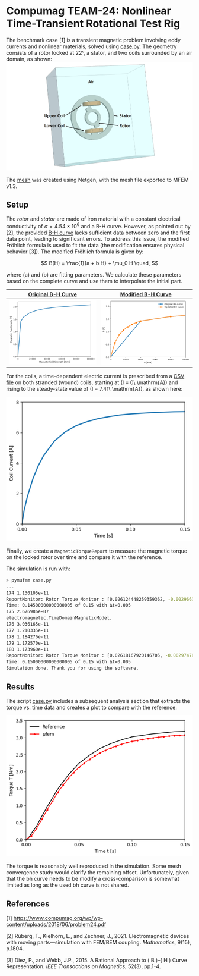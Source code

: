 # Compumag TEAM-24: Nonlinear Time-Transient Rotational Test Rig

The benchmark case [1] is a transient magnetic problem involving eddy currents and nonlinear materials, solved using [case.py](case.py). The geometry consists of a rotor locked at 22°, a stator, and two coils surrounded by an air domain, as shown:  
![Geometry](Geometry.png)

The [mesh](geometry.mesh) was created using Netgen, with the mesh file exported to MFEM v1.3.

## Setup

The *rotor* and *stator* are made of iron material with a constant electrical conductivity of 
$\sigma = 4.54 	\times 10^6$ and a B-H curve. However, as pointed out by [2], the provided [B-H curve](tables/Table_1_BH_curve.csv) lacks sufficient data between zero and the first data point, leading to significant errors. To address this issue, the modified Fröhlich formula is used to fit the data (the modification ensures physical behavior [3]). The modified Fröhlich formula is given by:

$$
B(H) = \frac{1}{a + b H} + \mu_0 H \quad,
$$

where \(a\) and \(b\) are fitting parameters. We calculate these parameters based on the complete curve and use them to interpolate the initial part.

| [Original B-H Curve](tables/Table_1_BH_curve.csv) | [Modified B-H Curve](tables/Updated_BH_curve.csv) |
| ----------------- | ------------------------------- |
| ![B-H Curve](tables/Table_1_BH_curve.png) | ![B-H Curve](tables/Updated_BH_curve.png) |

For the coils, a time-dependent electric current is prescribed from a [CSV file](tables/Table_3_Coil_Current.csv) on both stranded (wound) coils, starting at \(I = 0\ \mathrm{A}\) and rising to the steady-state value of \(I = 7.41\ \mathrm{A}\), as shown here:

![Coil Current](tables/Table_3_Coil_Current.png)

Finally, we create a `MagneticTorqueReport` to measure the magnetic torque on the locked rotor over time and compare it with the reference.

The simulation is run with:
```bash
> pymufem case.py
...
174 1.130105e-11
ReportMonitor: Rotor Torque Monitor : [0.026124448259359362, -0.002966364046512432, 1.320018800598565]
Time: 0.14500000000000005 of 0.15 with Δt=0.005 
175 2.676986e-07
electromagnetic.TimeDomainMagneticModel, 
176 3.036165e-11
177 1.210335e-11
178 1.184276e-11
179 1.172570e-11
180 1.173960e-11
ReportMonitor: Rotor Torque Monitor : [0.02618167920146705, -0.002974783431187636, 1.323128413798604]
Time: 0.15000000000000005 of 0.15 with Δt=0.005 
Simulation done. Thank you for using the software.
```

## Results

The script [case.py](case.py) includes a subsequent analysis section that extracts the torque vs. time data and creates a plot to compare with the reference:

![Magnetic Torque](Time_vs_Rotor_Torque.png)

The torque is reasonably well reproduced in the simulation. Some mesh convergence study would clarify the remaining offset. Unfortunately, given that the bh curve needs to be modify a cross-comparison is somewhat limited as long as the used bh curve is not shared.

## References

[1] https://www.compumag.org/wp/wp-content/uploads/2018/06/problem24.pdf  

[2] Rüberg, T., Kielhorn, L., and Zechner, J., 2021. Electromagnetic devices with moving parts—simulation with FEM/BEM coupling. *Mathematics*, 9(15), p.1804.  

[3] Diez, P., and Webb, J.P., 2015. A Rational Approach to \( B \)–\( H \) Curve Representation. *IEEE Transactions on Magnetics*, 52(3), pp.1-4.  